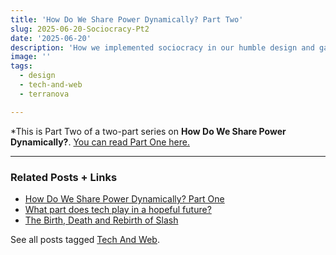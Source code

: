 ```yaml
---
title: 'How Do We Share Power Dynamically? Part Two'
slug: 2025-06-20-Sociocracy-Pt2
date: '2025-06-20'
description: 'How we implemented sociocracy in our humble design and games startup, and lessons learned.'
image: ''
tags:
  - design
  - tech-and-web
  - terranova

---
```


*This is Part Two of a two-part series on **How Do We Share Power Dynamically?**. [You can read Part One here.](/blog/posts/2025-06-20-Sociocracy-Pt2/)

---

### Related Posts + Links

- [How Do We Share Power Dynamically? Part One](/blog/posts/2025-06-20-Sociocracy-Pt1/)
- [What part does tech play in a hopeful future?](/blog/posts/2024-11-09-A-Hopeful-Future/)
- [The Birth, Death and Rebirth of Slash](https://yesterhost.neocities.org/zine/issue-00/07/)

See all posts tagged [Tech And Web](/tags/tech-and-web/).
